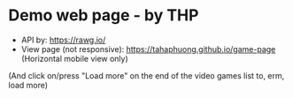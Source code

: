 # Demo web page - by THP

- API by: https://rawg.io/
- View page (not responsive): https://tahaphuong.github.io/game-page
(Horizontal mobile view only)

(And click on/press "Load more" on the end of the video games list to, erm, load more)
